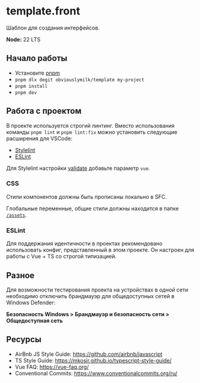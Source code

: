 # template.front

Шаблон для создания интерфейсов.

**Node:** 22 LTS

## Начало работы

* Установите [pnpm](https://pnpm.io/installation)
* `pnpm dlx degit obviouslymilk/template my-project`
* `pnpm install`
* `pnpm dev`

## Работа с проектом

В проекте используется строгий линтинг.
Вместо использования команды `pnpm lint` и `pnpm lint:fix`
можно установить следующие расширения для VSCode:

* [Stylelint](https://marketplace.visualstudio.com/items/?itemName=stylelint.vscode-stylelint)
* [ESLint](https://marketplace.visualstudio.com/items/?itemName=dbaeumer.vscode-eslint)

Для Stylelint настройки [validate](vscode://settings/stylelint.validate) добавьте параметр `vue`.

### CSS

Стили компонентов должны быть прописаны локально в SFC.

Глобальные переменные, общие стили должны находится в
папке [`/assets`](src/assets).

### ESLint

Для поддержания идентичности в проектах рекомендовано использовать конфиг,
представленный в этом проекте. Он настроен для работы с Vue + TS со строгой
типизацией.

## Разное

Для возможности тестирования проекта на устройствах в *одной* сети необходимо
отключить брандмауэр для общедоступных сетей в Windows Defender:

**Безопасность Windows > Брандмауэр и безопасность сети > Общедоступная сеть**

## Ресурсы

- AirBnb JS Style Guide: https://github.com/airbnb/javascript
- TS Style Guide: https://mkosir.github.io/typescript-style-guide/
- Vue FAQ: https://vue-faq.org/
- Conventional Commits: https://www.conventionalcommits.org/ru/
